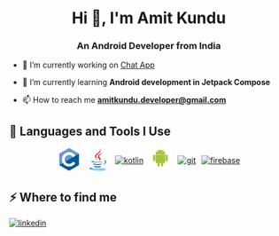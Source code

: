 <h1 align="center">Hi 👋, I'm Amit Kundu</h1>
<h3 align="center">An Android Developer from India</h3>

- 🔭 I’m currently working on [Chat App](https://github.com/Amit336400/Chat-App)

- 🌱 I’m currently learning **Android development in Jetpack Compose**

- 📫 How to reach me **amitkundu.developer@gmail.com**



<h2>🚀 Languages and Tools I Use</h2>
<div style="display: flex; justify-content: center; align-items: center; gap: 10px; flex-wrap: wrap;">
  <a target="_blank" href="https://github.com/Amit336400">
    <img src="https://raw.githubusercontent.com/devicons/devicon/master/icons/c/c-original.svg" alt="c" width="42" height="42" />
  </a>
  <a target="_blank" href="https://github.com/Amit336400">
    <img src="https://raw.githubusercontent.com/devicons/devicon/master/icons/java/java-original.svg" alt="java" width="42" height="42" />
  </a>
  <a target="_blank" href="https://github.com/Amit336400">
    <img src="https://www.vectorlogo.zone/logos/kotlinlang/kotlinlang-icon.svg" alt="kotlin" width="42" height="42" />
  </a>
  <a target="_blank" href="https://github.com/Amit336400">
    <img src="https://raw.githubusercontent.com/devicons/devicon/master/icons/android/android-original-wordmark.svg" alt="android" width="42" height="42" />
  </a>
  <a target="_blank" href="https://github.com/Amit336400">
    <img src="https://www.vectorlogo.zone/logos/git-scm/git-scm-icon.svg" alt="git" width="42" height="42" />
  </a>
  <a target="_blank" href="https://github.com/Amit336400">
    <img src="https://www.vectorlogo.zone/logos/firebase/firebase-icon.svg" alt="firebase" width="42" height="42" />
  </a>
</div>



<h2>⚡️ Where to find me</h2>
<p>
  <a 
    target="_blank" 
    href="http://www.linkedin.com/in/devamitk" 
    style="display: inline-block;">
    <img 
      src="https://img.shields.io/badge/linkedin-logo?style=for-the-badge&logo=linkedin&logoColor=white&color=%230a77b6" 
      alt="linkedin" />
  </a>

</p>




